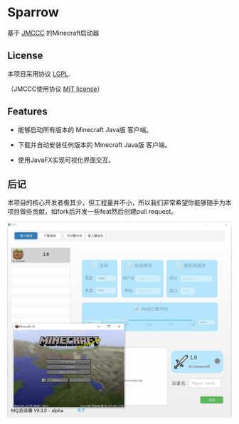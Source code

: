 # Sparrow
基于 [JMCCC](https://github.com/to2mbn/JMCCC) 的Minecraft启动器

## License

本项目采用协议 [LGPL](LICENSE.txt).

（JMCCC使用协议 [MIT license](https://to2mbn.github.io/jmccc/LICENSE.txt)）

## Features

- 能够启动所有版本的 Minecraft Java版 客户端。

- 下载并自动安装任何版本的 Minecraft Java版 客户端。

- 使用JavaFX实现可视化界面交互。

## 后记

本项目的核心开发者极其少，但工程量并不小，所以我们非常希望你能够随手为本项目做些贡献，如fork后开发一些feat然后创建pull request。

![屏幕截图](docs/Screenshot.png)